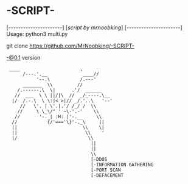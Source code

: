 # -SCRIPT-
[----------------------]
[_script by mrnoobking_]
[----------------------]
Usage: python3 multi.py


git clone https://github.com/MrNoobking/-SCRIPT-

-@0.1 version


     ____                      ,
          /---.'.__             ____//
               '--.\           /.---'
          _______  \\         //
        /.------.\  \|      .'/  ______
       //  ___  \ \ ||/|\  //  _/_----.\__
      |/  /.-.\  \ \:|< >|// _/.'..\   '--'
         //   \'. | \'.|.'/ /_/ /  \\
        //     \ \_\/" ' ~\-'.-'    \\
       //       '-._| :H: |'-.__     \\
      //           {/'==='\}'-._\     ||
      ||                        \\    \|
      ||                         \\    '
      |/                          \\
                                   ||
                                   ||
                                   \\
                                   [-DDOS
                                   [-INFORMATION GATHERING
                                   [-PORT SCAN
                                   [-DEFACEMENT
